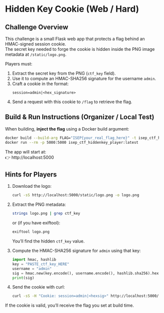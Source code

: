 # Hidden Key Cookie (Web / Hard)

## Challenge Overview
This challenge is a small Flask web app that protects a flag behind an HMAC-signed session cookie.  
The secret key needed to forge the cookie is hidden inside the PNG image metadata at `/static/logo.png`.

Players must:
1. Extract the secret key from the PNG (`ctf_key` field).
2. Use it to compute an HMAC-SHA256 signature for the username `admin`.
3. Craft a cookie in the format:  
   ```
   session=admin|<hex_signature>
   ```
4. Send a request with this cookie to `/flag` to retrieve the flag.


## Build & Run Instructions (Organizer / Local Test)

When building, **inject the flag** using a Docker build argument:

```bash
docker build --build-arg FLAG="ISEP{your_real_flag_here}" -t isep_ctf_hiddenkey_player:latest .
docker run --rm -p 5000:5000 isep_ctf_hiddenkey_player:latest
```

The app will start at:  
👉 http://localhost:5000


## Hints for Players

1. Download the logo:
   ```bash
   curl -sS http://localhost:5000/static/logo.png -o logo.png
   ```

2. Extract the PNG metadata:
   ```bash
   strings logo.png | grep ctf_key
   ```
   or (if you have exiftool):
   ```bash
   exiftool logo.png
   ```

   You’ll find the hidden `ctf_key` value.

3. Compute the HMAC-SHA256 signature for `admin` using that key:
   ```python
   import hmac, hashlib
   key = "PASTE_ctf_key_HERE"
   username = "admin"
   sig = hmac.new(key.encode(), username.encode(), hashlib.sha256).hexdigest()
   print(sig)
   ```

4. Send the cookie with curl:
   ```bash
   curl -sS -H "Cookie: session=admin|<hexsig>" http://localhost:5000/flag
   ```

If the cookie is valid, you’ll receive the flag you set at build time.
